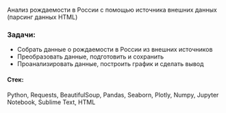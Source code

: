 Анализ рождаемости в России с помощью источника внешних данных (парсинг данных HTML)

### Задачи: 
- Собрать данные о рождаемости в России из внешних источников
- Преобразовать данные, подготовить и сохранить
- Проанализировать данные, построить график и сделать вывод

#### Стек: 
Python, Requests, BeautifulSoup, Pandas, Seaborn, Plotly, Numpy, Jupyter Notebook, Sublime Text, HTML
